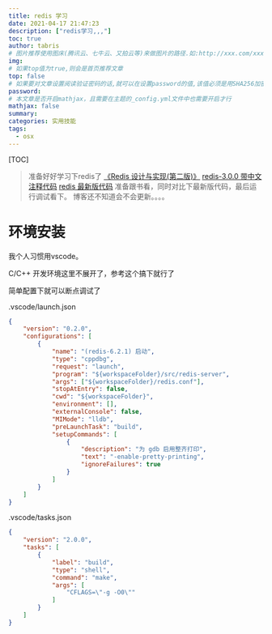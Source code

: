 ```yaml
---
title: redis 学习
date: 2021-04-17 21:47:23
description: ["redis学习,,,"]
toc: true
author: tabris
# 图片推荐使用图床(腾讯云、七牛云、又拍云等)来做图片的路径.如:http://xxx.com/xxx.jpg
img:
# 如果top值为true,则会是首页推荐文章
top: false
# 如果要对文章设置阅读验证密码的话,就可以在设置password的值,该值必须是用SHA256加密后的密码,防止被他人识破
password:
# 本文章是否开启mathjax，且需要在主题的_config.yml文件中也需要开启才行
mathjax: false
summary:
categories: 实用技能
tags:
  - osx
---
```


[TOC]

> 准备好好学习下redis了
> [《Redis 设计与实现(第二版)》](https://www.kancloud.cn/kancloud/redisbook/63834)
> [redis-3.0.0 带中文注释代码](https://github1s.com/huangz1990/redis-3.0-annotated)
> [redis 最新版代码](https://github1s.com/redis/redis)
> 准备跟书看，同时对比下最新版代码，最后运行调试看下。
> 博客还不知道会不会更新。。。。


# 环境安装

我个人习惯用vscode。

C/C++ 开发环境这里不展开了，参考这个搞下就行了

简单配置下就可以断点调试了

.vscode/launch.json
```json
{
    "version": "0.2.0",
    "configurations": [
        {
            "name": "(redis-6.2.1) 启动",
            "type": "cppdbg",
            "request": "launch",
            "program": "${workspaceFolder}/src/redis-server",
            "args": ["${workspaceFolder}/redis.conf"],
            "stopAtEntry": false,
            "cwd": "${workspaceFolder}",
            "environment": [],
            "externalConsole": false,
            "MIMode": "lldb",
            "preLaunchTask": "build",
            "setupCommands": [
                {
                    "description": "为 gdb 启用整齐打印",
                    "text": "-enable-pretty-printing",
                    "ignoreFailures": true
                }
            ]
        }
    ]
}

```
.vscode/tasks.json
```json
{
    "version": "2.0.0",
    "tasks": [
        {
            "label": "build",
            "type": "shell",
            "command": "make",
            "args": [
                "CFLAGS=\"-g -O0\""
            ]
        }
    ]
}
```
